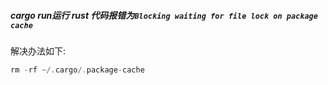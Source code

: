 

##### cargo run运行 rust 代码报错为`Blocking waiting for file lock on package cache`

解决办法如下: 

```rust
rm -rf ~/.cargo/.package-cache
```


